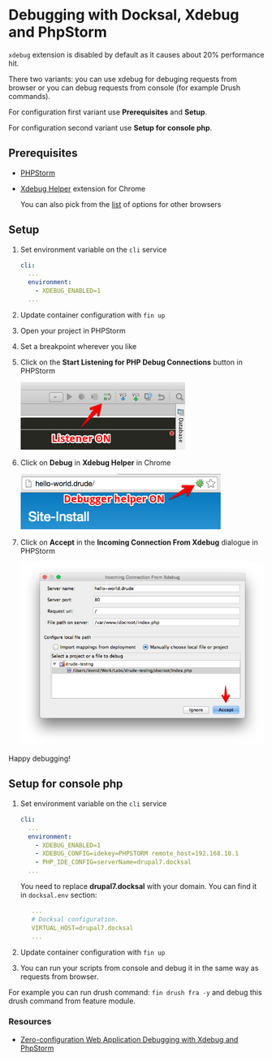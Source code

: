 # Debugging with Docksal, Xdebug and PhpStorm

`xdebug` extension is disabled by default as it causes about 20% performance hit.

There two variants: you can use xdebug for debuging requests from browser or you can debug requests from console (for example Drush commands).

For configuration first variant use **Prerequisites** and **Setup**.

For configuration second variant use **Setup for console php**.

## Prerequisites

- [PHPStorm](https://www.jetbrains.com/phpstorm/)
- [Xdebug Helper](https://chrome.google.com/extensions/detail/eadndfjplgieldjbigjakmdgkmoaaaoc) extension for Chrome

    You can also pick from the [list](https://confluence.jetbrains.com/display/PhpStorm/Browser+Debugging+Extensions) of options for other browsers

## Setup

1. Set environment variable on the `cli` service

    ```yml
    cli:
      ...
      environment:
        - XDEBUG_ENABLED=1
      ...
    ```
2. Update container configuration with `fin up`
3. Open your project in PHPStorm
4. Set a breakpoint wherever you like
5. Click on the **Start Listening for PHP Debug Connections** button in PHPStorm

    ![Screenshot](img/xdebug-toggle-listener.png)

6. Click on **Debug** in **Xdebug Helper** in Chrome

    ![Screenshot](img/xdebug-toggle-debugger.png)

7. Click on **Accept** in the **Incoming Connection From Xdebug** dialogue in PHPStorm

    ![Screenshot](img/xdebug-mapping.png)

Happy debugging!

## Setup for console php
1. Set environment variable on the `cli` service

    ```yml
    cli:
      ...
      environment:
        - XDEBUG_ENABLED=1
        - XDEBUG_CONFIG=idekey=PHPSTORM remote_host=192.168.10.1
        - PHP_IDE_CONFIG=serverName=drupal7.docksal
      ...
    ```
    
   You need to replace **drupal7.docksal** with your domain. You can find it in `docksal.env` section:
   ```yml
      ...
      # Docksal configuration.
      VIRTUAL_HOST=drupal7.docksal
      ...
   ```

2. Update container configuration with `fin up`
3. You can run your scripts from console and debug it in the same way as requests from browser.

For example you can run drush command: `fin drush fra -y` and debug this drush command from feature module.

### Resources

- [Zero-configuration Web Application Debugging with Xdebug and PhpStorm](https://confluence.jetbrains.com/display/PhpStorm/Zero-configuration+Web+Application+Debugging+with+Xdebug+and+PhpStorm)
